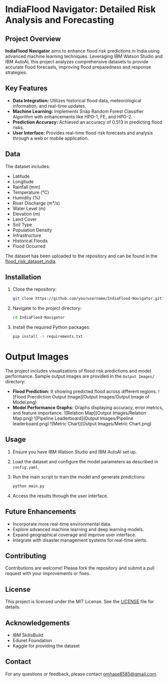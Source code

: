 # IndiaFlood Navigator: Detailed Risk Analysis and Forecasting

## Project Overview

**IndiaFlood Navigator** aims to enhance flood risk predictions in India using advanced machine learning techniques. Leveraging IBM Watson Studio and IBM AutoAI, this project analyzes comprehensive datasets to provide accurate flood forecasts, improving flood preparedness and response strategies.

## Key Features

- **Data Integration:** Utilizes historical flood data, meteorological information, and real-time updates.
- **Machine Learning:** Implements Snap Random Forest Classifier Algorithm with enhancements like HPO-1, FE, and HPO-2.
- **Prediction Accuracy:** Achieved an accuracy of 0.513 in predicting flood risks.
- **User Interface:** Provides real-time flood risk forecasts and analysis through a web or mobile application.

## Data

The dataset includes:
- Latitude
- Longitude
- Rainfall (mm)
- Temperature (°C)
- Humidity (%)
- River Discharge (m³/s)
- Water Level (m)
- Elevation (m)
- Land Cover
- Soil Type
- Population Density
- Infrastructure
- Historical Floods
- Flood Occurred
  
The dataset has been uploaded to the repository and can be found in the [flood_risk_dataset_india](flood_risk_dataset_india.csv).

## Installation

1. Clone the repository:
    ```bash
    git clone https://github.com/yourusername/IndiaFlood-Navigator.git
    ```

2. Navigate to the project directory:
    ```bash
    cd IndiaFlood-Navigator
    ```

3. Install the required Python packages:
    ```bash
    pip install -r requirements.txt
    ```
# Output Images

The project includes visualizations of flood risk predictions and model performance. Sample output images are provided in the `Output Images/` directory:
- **Flood Prediction:** It showing predicted flood across different regions.
  ![Flood Precdiction Output Image](Output Images/Output Image of Model.png)
- **Model Performance Graphs:** Graphs displaying accuracy, error metrics, and feature importance.
  ![Relation Map](Output Images/Relation Map.png)
  ![Pipeline Leaderboard](Output Images/Pipeline leaderboard.png)
  ![Metric Chart](Output Images/Metric Chart.png)

## Usage

1. Ensure you have IBM Watson Studio and IBM AutoAI set up.
2. Load the dataset and configure the model parameters as described in `config.yaml`.
3. Run the main script to train the model and generate predictions:
    ```bash
    python main.py
    ```

4. Access the results through the user interface.

## Future Enhancements

- Incorporate more real-time environmental data.
- Explore advanced machine learning and deep learning models.
- Expand geographical coverage and improve user interface.
- Integrate with disaster management systems for real-time alerts.

## Contributing

Contributions are welcome! Please fork the repository and submit a pull request with your improvements or fixes.

## License

This project is licensed under the MIT License. See the [LICENSE](LICENSE) file for details.

## Acknowledgements

- IBM SkillsBuild
- Edunet Foundation
- Kaggle for providing the dataset

## Contact

For any questions or feedback, please contact [omhase8585@gmail.com](omhase8585@gmail.com).
